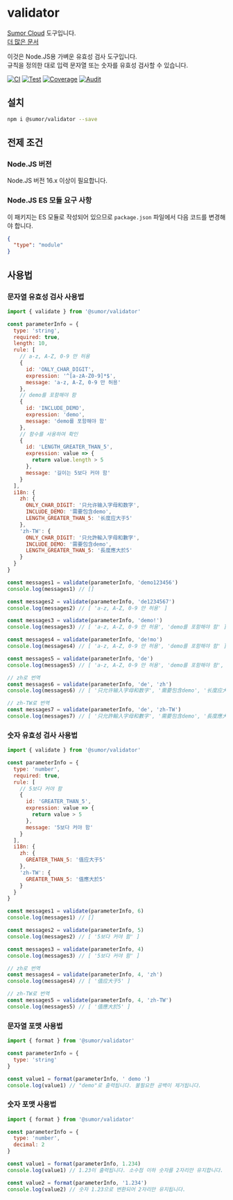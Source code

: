 # validator

[Sumor Cloud](https://sumor.cloud) 도구입니다.  
[더 많은 문서](https://sumor.cloud)

이것은 Node.JS용 가벼운 유효성 검사 도구입니다.  
규칙을 정의한 대로 입력 문자열 또는 숫자를 유효성 검사할 수 있습니다.

[![CI](https://github.com/sumor-cloud/validator/actions/workflows/ci.yml/badge.svg)](https://github.com/sumor-cloud/validator/actions/workflows/ci.yml)
[![Test](https://github.com/sumor-cloud/validator/actions/workflows/ut.yml/badge.svg)](https://github.com/sumor-cloud/validator/actions/workflows/ut.yml)
[![Coverage](https://github.com/sumor-cloud/validator/actions/workflows/coverage.yml/badge.svg)](https://github.com/sumor-cloud/validator/actions/workflows/coverage.yml)
[![Audit](https://github.com/sumor-cloud/validator/actions/workflows/audit.yml/badge.svg)](https://github.com/sumor-cloud/validator/actions/workflows/audit.yml)

## 설치

```bash
npm i @sumor/validator --save
```

## 전제 조건

### Node.JS 버전

Node.JS 버전 16.x 이상이 필요합니다.

### Node.JS ES 모듈 요구 사항

이 패키지는 ES 모듈로 작성되어 있으므로 `package.json` 파일에서 다음 코드를 변경해야 합니다.

```json
{
  "type": "module"
}
```

## 사용법

### 문자열 유효성 검사 사용법

```js
import { validate } from '@sumor/validator'

const parameterInfo = {
  type: 'string',
  required: true,
  length: 10,
  rule: [
    // a-z, A-Z, 0-9 만 허용
    {
      id: 'ONLY_CHAR_DIGIT',
      expression: '^[a-zA-Z0-9]*$',
      message: 'a-z, A-Z, 0-9 만 허용'
    },
    // demo를 포함해야 함
    {
      id: 'INCLUDE_DEMO',
      expression: 'demo',
      message: 'demo를 포함해야 함'
    },
    // 함수를 사용하여 확인
    {
      id: 'LENGTH_GREATER_THAN_5',
      expression: value => {
        return value.length > 5
      },
      message: '길이는 5보다 커야 함'
    }
  ],
  i18n: {
    zh: {
      ONLY_CHAR_DIGIT: '只允许输入字母和数字',
      INCLUDE_DEMO: '需要包含demo',
      LENGTH_GREATER_THAN_5: '长度应大于5'
    },
    'zh-TW': {
      ONLY_CHAR_DIGIT: '只允許輸入字母和數字',
      INCLUDE_DEMO: '需要包含demo',
      LENGTH_GREATER_THAN_5: '長度應大於5'
    }
  }
}

const messages1 = validate(parameterInfo, 'demo123456')
console.log(messages1) // []

const messages2 = validate(parameterInfo, 'de1234567')
console.log(messages2) // [ 'a-z, A-Z, 0-9 만 허용' ]

const messages3 = validate(parameterInfo, 'demo!')
console.log(messages3) // [ 'a-z, A-Z, 0-9 만 허용', 'demo를 포함해야 함' ]

const messages4 = validate(parameterInfo, 'de!mo')
console.log(messages4) // [ 'a-z, A-Z, 0-9 만 허용', 'demo를 포함해야 함' ]

const messages5 = validate(parameterInfo, 'de')
console.log(messages5) // [ 'a-z, A-Z, 0-9 만 허용', 'demo를 포함해야 함', '길이는 5보다 커야 함' ]

// zh로 번역
const messages6 = validate(parameterInfo, 'de', 'zh')
console.log(messages6) // [ '只允许输入字母和数字', '需要包含demo', '长度应大于5' ]

// zh-TW로 번역
const messages7 = validate(parameterInfo, 'de', 'zh-TW')
console.log(messages7) // [ '只允許輸入字母和數字', '需要包含demo', '長度應大於5' ]
```

### 숫자 유효성 검사 사용법

```js
import { validate } from '@sumor/validator'

const parameterInfo = {
  type: 'number',
  required: true,
  rule: [
    // 5보다 커야 함
    {
      id: 'GREATER_THAN_5',
      expression: value => {
        return value > 5
      },
      message: '5보다 커야 함'
    }
  ],
  i18n: {
    zh: {
      GREATER_THAN_5: '值应大于5'
    },
    'zh-TW': {
      GREATER_THAN_5: '值應大於5'
    }
  }
}

const messages1 = validate(parameterInfo, 6)
console.log(messages1) // []

const messages2 = validate(parameterInfo, 5)
console.log(messages2) // [ '5보다 커야 함' ]

const messages3 = validate(parameterInfo, 4)
console.log(messages3) // [ '5보다 커야 함' ]

// zh로 번역
const messages4 = validate(parameterInfo, 4, 'zh')
console.log(messages4) // [ '值应大于5' ]

// zh-TW로 번역
const messages5 = validate(parameterInfo, 4, 'zh-TW')
console.log(messages5) // [ '值應大於5' ]
```

### 문자열 포맷 사용법

```js
import { format } from '@sumor/validator'

const parameterInfo = {
  type: 'string'
}

const value1 = format(parameterInfo, ' demo ')
console.log(value1) // "demo"로 출력됩니다. 불필요한 공백이 제거됩니다.
```

### 숫자 포맷 사용법

```js
import { format } from '@sumor/validator'

const parameterInfo = {
  type: 'number',
  decimal: 2
}

const value1 = format(parameterInfo, 1.234)
console.log(value1) // 1.23이 출력됩니다. 소수점 이하 숫자를 2자리만 유지합니다.

const value2 = format(parameterInfo, '1.234')
console.log(value2) // 숫자 1.23으로 변환되어 2자리만 유지됩니다.
```